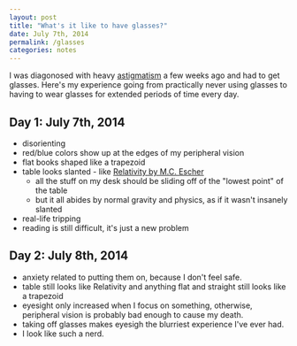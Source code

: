 ```yaml
---
layout: post
title: "What's it like to have glasses?"
date: July 7th, 2014
permalink: /glasses
categories: notes
---
```


I was diagonosed with heavy [astigmatism](https://en.wikipedia.org/wiki/Astigmatism) a few weeks ago and had to get glasses. Here's my experience going from practically never using glasses to having to wear glasses for extended periods of time every day.

## Day 1: July 7th, 2014

- disorienting
- red/blue colors show up at the edges of my peripheral vision
- flat books shaped like a trapezoid
- table looks slanted - like [Relativity by M.C. Escher](https://en.wikipedia.org/wiki/Relativity_%28M._C._Escher%29)
	- all the stuff on my desk should be sliding off of the "lowest point" of the table
	- but it all abides by normal gravity and physics, as if it wasn't insanely slanted
- real-life tripping
- reading is still difficult, it's just a new problem

## Day 2: July 8th, 2014

- anxiety related to putting them on, because I don't feel safe.
- table still looks like Relativity and anything flat and straight still looks like a trapezoid
- eyesight only increased when I focus on something, otherwise, peripheral vision is probably bad enough to cause my death.
- taking off glasses makes eyesigh the blurriest experience I've ever had.
- I look like such a nerd.
